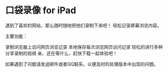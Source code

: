 # 口袋录像 for iPad

遇到了喜欢的网站，那么随时随地把他们录制下来吧！ 轻松记录屏幕浏览内容。

主要功能：

录制浏览器上访问网页浏览记录
本地保存每次浏览网页访问记录
轻松的进行多种分享录制的视频
亲，还在等什么，赶快下载一起体验吧！

如果遇到了问题请发送邮件或者QQ联系，以便及时的处理版本中出现的问题。
